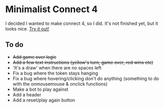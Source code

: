 # Minimalist Connect 4
I decided I wanted to make connect 4, so I did. It's not finished yet, but it looks nice.
[Try it out!](https://jmang00.github.io/minimalist-connect-4/)

## To do
- ~~Add game over logic~~
- ~~Add a few text instructions (yellow's turn, game over, red wins etc)~~
- 'It's a draw' when there are no spaces left
- Fix a bug where the token stays hanging
- Fix a bug where hovering/clicking don't do anything (something to do with the onmousemouse & onclick functions)
- Make a bot to play against
- Add a header
- Add a reset/play again button
